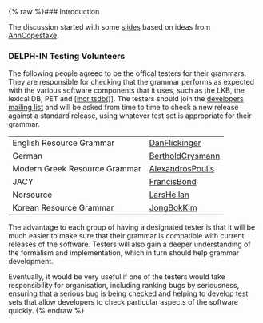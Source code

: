 {% raw %}### Introduction

The discussion started with some
[slides](http://www.kecl.ntt.co.jp/icl/mtg/members/bond/pubs/2005-delphin-testing.pdf)
based on ideas from [AnnCopestake](https://delph-in.github.io/docs/garage/AnnCopestake).

### DELPH-IN Testing Volunteers

The following people agreed to be the offical testers for their
grammars. They are responsible for checking that the grammar performs as
expected with the various software components that it uses, such as the
LKB, the lexical DB, PET and [\[incr
tsdb()\]](http://www.delph-in.net/itsdb). The testers should join the
[developers mailing
list](http://lists.delph-in.net/mailman/listinfo/developers) and will be
asked from time to time to check a new release against a standard
release, using whatever test set is appropriate for their grammar.

|                               |                                       |
|:------------------------------|:--------------------------------------|
| English Resource Grammar      | [DanFlickinger](https://delph-in.github.io/docs/garage/DanFlickinger)        |
| German                        | [BertholdCrysmann](https://delph-in.github.io/docs/garage/BertholdCrysmann)  |
| Modern Greek Resource Grammar | [AlexandrosPoulis](/AlexandrosPoulis) |
| JACY                          | [FrancisBond](https://delph-in.github.io/docs/garage/FrancisBond)            |
| Norsource                     | [LarsHellan](/LarsHellan)             |
| Korean Resource Grammar       | [JongBokKim](https://delph-in.github.io/docs/garage/JongBokKim)              |

The advantage to each group of having a designated tester is that it
will be much easier to make sure that their grammar is compatible with
current releases of the software. Testers will also gain a deeper
understanding of the formalism and implementation, which in turn should
help grammar development.

Eventually, it would be very useful if one of the testers would take
responsibility for organisation, including ranking bugs by seriousness,
ensuring that a serious bug is being checked and helping to develop test
sets that allow developers to check particular aspects of the software
quickly.
<update date omitted for speed>{% endraw %}